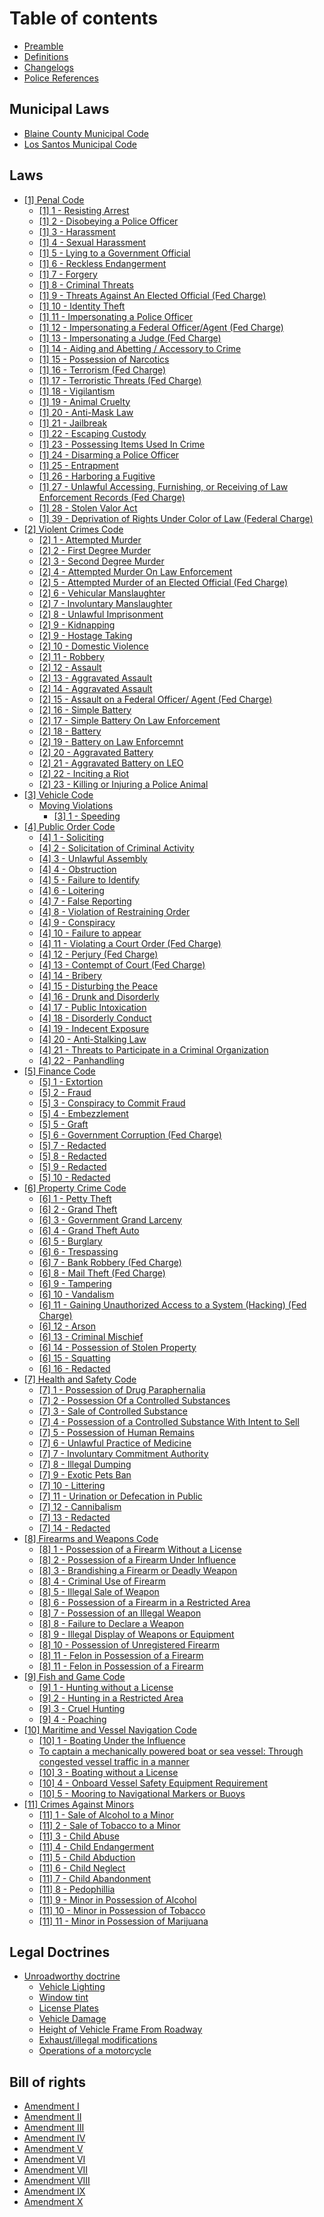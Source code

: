 # Table of contents

* [Preamble](README.md)
* [Definitions](definitions.md)
* [Changelogs](changelogs.md)
* [Police References](police-references.md)

## Municipal Laws

* [Blaine County Municipal Code](municipal-laws/blaine-county-municipal-code.md)
* [Los Santos Municipal Code](municipal-laws/los-santos-municipal-code.md)

## Laws

* [\[1\] Penal Code](laws/1-penal-code.md)
  * [\[1\] 1 - Resisting Arrest](laws/1-penal-code/1-1-resisting-arrest.md)
  * [\[1\] 2 - Disobeying a Police Officer](laws/1-penal-code/1-2-disobeying-a-police-officer.md)
  * [\[1\] 3 - Harassment](laws/1-penal-code/1-3-harassment.md)
  * [\[1\] 4 - Sexual Harassment](laws/1-penal-code/1-4-sexual-harassment.md)
  * [\[1\] 5 - Lying to a Government Official](laws/1-penal-code/1-5-lying-to-a-government-official.md)
  * [\[1\] 6 - Reckless Endangerment](laws/1-penal-code/1-6-reckless-endangerment.md)
  * [\[1\] 7 - Forgery](laws/1-penal-code/1-7-forgery.md)
  * [\[1\] 8 - Criminal Threats](laws/1-penal-code/1-8-criminal-threats.md)
  * [\[1\] 9 - Threats Against An Elected Official (Fed Charge)](laws/1-penal-code/1-9-threats-against-an-elected-official-fed-charge.md)
  * [\[1\] 10 - Identity Theft](laws/1-penal-code/1-10-identity-theft.md)
  * [\[1\] 11 - Impersonating a Police Officer](laws/1-penal-code/1-11-impersonating-a-police-officer.md)
  * [\[1\] 12 - Impersonating a Federal Officer/Agent (Fed Charge)](laws/1-penal-code/1-12-impersonating-a-federal-officer-agent-fed-charge.md)
  * [\[1\] 13 - Impersonating a Judge (Fed Charge)](laws/1-penal-code/1-13-impersonating-a-judge-fed-charge.md)
  * [\[1\] 14 - Aiding and Abetting / Accessory to Crime](laws/1-penal-code/1-14-aiding-and-abetting-accessory-to-crime.md)
  * [\[1\] 15 - Possession of Narcotics](laws/1-penal-code/1-15-possession-of-narcotics.md)
  * [\[1\] 16 - Terrorism (Fed Charge)](laws/1-penal-code/1-16-terrorism-fed-charge.md)
  * [\[1\] 17 - Terroristic Threats (Fed Charge)](laws/1-penal-code/1-17-terroristic-threats-fed-charge.md)
  * [\[1\] 18 - Vigilantism](laws/1-penal-code/1-18-vigilantism.md)
  * [\[1\] 19 - Animal Cruelty](laws/1-penal-code/1-19-animal-cruelty.md)
  * [\[1\] 20 - Anti-Mask Law](laws/1-penal-code/1-20-anti-mask-law.md)
  * [\[1\] 21 - Jailbreak](laws/1-penal-code/1-21-jailbreak.md)
  * [\[1\] 22 - Escaping Custody](laws/1-penal-code/1-22-escaping-custody.md)
  * [\[1\] 23 - Possessing Items Used In Crime](laws/1-penal-code/1-23-possessing-items-used-in-crime.md)
  * [\[1\] 24 - Disarming a Police Officer](laws/1-penal-code/1-24-disarming-a-police-officer.md)
  * [\[1\] 25 - Entrapment](laws/1-penal-code/1-25-entrapment.md)
  * [\[1\] 26 - Harboring a Fugitive](laws/1-penal-code/1-26-harboring-a-fugitive.md)
  * [\[1\] 27 - Unlawful Accessing, Furnishing, or Receiving of Law Enforcement Records (Fed Charge)](laws/1-penal-code/1-27-unlawful-accessing-furnishing-or-receiving-of-law-enforcement-records-fed-charge.md)
  * [\[1\] 28 - Stolen Valor Act](laws/1-penal-code/1-28-stolen-valor-act.md)
  * [\[1\] 39 - Deprivation of Rights Under Color of Law (Federal Charge)](laws/1-penal-code/1-39-deprivation-of-rights-under-color-of-law-federal-charge.md)
* [\[2\] Violent Crimes Code](laws/2-violent-crimes-code.md)
  * [\[2\] 1 - Attempted Murder](laws/2-violent-crimes-code/2-1-attempted-murder.md)
  * [\[2\] 2 - First Degree Murder](laws/2-violent-crimes-code/2-2-first-degree-murder.md)
  * [\[2\] 3 - Second Degree Murder](laws/2-violent-crimes-code/2-3-second-degree-murder.md)
  * [\[2\] 4 - Attempted Murder On Law Enforcement](laws/2-violent-crimes-code/2-4-attempted-murder-on-law-enforcement.md)
  * [\[2\] 5 - Attempted Murder of an Elected Official (Fed Charge)](laws/2-violent-crimes-code/2-5-attempted-murder-of-an-elected-official-fed-charge.md)
  * [\[2\] 6 - Vehicular Manslaughter](laws/2-violent-crimes-code/2-6-vehicular-manslaughter.md)
  * [\[2\] 7 - Involuntary Manslaughter](laws/2-violent-crimes-code/2-7-involuntary-manslaughter.md)
  * [\[2\] 8 - Unlawful Imprisonment](laws/2-violent-crimes-code/2-8-unlawful-imprisonment.md)
  * [\[2\] 9 - Kidnapping](laws/2-violent-crimes-code/2-9-kidnapping.md)
  * [\[2\] 9 - Hostage Taking](laws/2-violent-crimes-code/2-9-hostage-taking.md)
  * [\[2\] 10 - Domestic Violence](laws/2-violent-crimes-code/2-10-domestic-violence.md)
  * [\[2\] 11 - Robbery](laws/2-violent-crimes-code/2-11-robbery.md)
  * [\[2\] 12 - Assault](laws/2-violent-crimes-code/2-12-assault.md)
  * [\[2\] 13 - Aggravated Assault](laws/2-violent-crimes-code/2-13-aggravated-assault.md)
  * [\[2\] 14 - Aggravated Assault](laws/2-violent-crimes-code/2-14-aggravated-assault.md)
  * [\[2\] 15 - Assault on a Federal Officer/ Agent (Fed Charge)](laws/2-violent-crimes-code/2-15-assault-on-a-federal-officer-agent-fed-charge.md)
  * [\[2\] 16 - Simple Battery](laws/2-violent-crimes-code/2-16-simple-battery.md)
  * [\[2\] 17 - Simple Battery On Law Enforcement](laws/2-violent-crimes-code/2-17-simple-battery-on-law-enforcement.md)
  * [\[2\] 18 - Battery](laws/2-violent-crimes-code/2-18-battery.md)
  * [\[2\] 19 - Battery on Law Enforcemnt](laws/2-violent-crimes-code/2-19-battery-on-law-enforcemnt.md)
  * [\[2\] 20 - Aggravated Battery](laws/2-violent-crimes-code/2-20-aggravated-battery.md)
  * [\[2\] 21 - Aggravated Battery on LEO](laws/2-violent-crimes-code/2-21-aggravated-battery-on-leo.md)
  * [\[2\] 22 - Inciting a Riot](laws/2-violent-crimes-code/2-22-inciting-a-riot.md)
  * [\[2\] 23 - Killing or Injuring a Police Animal](laws/2-violent-crimes-code/2-23-killing-or-injuring-a-police-animal.md)
* [\[3\] Vehicle Code](laws/3-vehicle-code/README.md)
  * [Moving Violations](laws/3-vehicle-code/moving-violations/README.md)
    * [\[3\] 1 - Speeding](laws/3-vehicle-code/moving-violations/3-1-speeding.md)
* [\[4\] Public Order Code](laws/4-public-order-code/README.md)
  * [\[4\] 1 - Soliciting](laws/4-public-order-code/4-1-soliciting.md)
  * [\[4\] 2 - Solicitation of Criminal Activity](laws/4-public-order-code/4-2-solicitation-of-criminal-activity.md)
  * [\[4\] 3 - Unlawful Assembly](laws/4-public-order-code/4-3-unlawful-assembly.md)
  * [\[4\] 4 - Obstruction](laws/4-public-order-code/4-4-obstruction.md)
  * [\[4\] 5 - Failure to Identify](laws/4-public-order-code/4-5-failure-to-identify.md)
  * [\[4\] 6 - Loitering](laws/4-public-order-code/4-6-loitering.md)
  * [\[4\] 7 - False Reporting](laws/4-public-order-code/4-7-false-reporting.md)
  * [\[4\] 8 - Violation of Restraining Order](laws/4-public-order-code/4-8-violation-of-restraining-order.md)
  * [\[4\] 9 - Conspiracy](laws/4-public-order-code/4-9-conspiracy.md)
  * [\[4\] 10 - Failure to appear](laws/4-public-order-code/4-10-failure-to-appear.md)
  * [\[4\] 11 - Violating a Court Order (Fed Charge)](laws/4-public-order-code/4-11-violating-a-court-order-fed-charge.md)
  * [\[4\] 12 - Perjury (Fed Charge)](laws/4-public-order-code/4-12-perjury-fed-charge.md)
  * [\[4\] 13 - Contempt of Court (Fed Charge)](laws/4-public-order-code/4-13-contempt-of-court-fed-charge.md)
  * [\[4\] 14 - Bribery](laws/4-public-order-code/4-14-bribery.md)
  * [\[4\] 15 - Disturbing the Peace](laws/4-public-order-code/4-15-disturbing-the-peace.md)
  * [\[4\] 16 - Drunk and Disorderly](laws/4-public-order-code/4-16-drunk-and-disorderly.md)
  * [\[4\] 17 - Public Intoxication](laws/4-public-order-code/4-17-public-intoxication.md)
  * [\[4\] 18 - Disorderly Conduct](laws/4-public-order-code/4-18-disorderly-conduct.md)
  * [\[4\] 19 - Indecent Exposure](laws/4-public-order-code/4-19-indecent-exposure.md)
  * [\[4\] 20 - Anti-Stalking Law](laws/4-public-order-code/4-20-anti-stalking-law.md)
  * [\[4\] 21 - Threats to Participate in a Criminal Organization](laws/4-public-order-code/4-21-threats-to-participate-in-a-criminal-organization.md)
  * [\[4\] 22 - Panhandling](laws/4-public-order-code/4-22-panhandling.md)
* [\[5\] Finance Code](laws/5-finance-code/README.md)
  * [\[5\] 1 - Extortion](laws/5-finance-code/5-1-extortion.md)
  * [\[5\] 2 - Fraud](laws/5-finance-code/5-2-fraud.md)
  * [\[5\] 3 - Conspiracy to Commit Fraud](laws/5-finance-code/5-3-conspiracy-to-commit-fraud.md)
  * [\[5\] 4 - Embezzlement](laws/5-finance-code/5-4-embezzlement.md)
  * [\[5\] 5 - Graft](laws/5-finance-code/5-5-graft.md)
  * [\[5\] 6 - Government Corruption (Fed Charge)](laws/5-finance-code/5-6-government-corruption-fed-charge.md)
  * [\[5\] 7 - Redacted](laws/5-finance-code/5-7-redacted.md)
  * [\[5\] 8 -  Redacted](laws/5-finance-code/5-8-redacted.md)
  * [\[5\] 9 -  Redacted](laws/5-finance-code/5-9-redacted.md)
  * [\[5\] 10 -  Redacted](laws/5-finance-code/5-10-redacted.md)
* [\[6\] Property Crime Code](laws/6-property-crime-code/README.md)
  * [\[6\] 1 - Petty Theft](laws/6-property-crime-code/6-1-petty-theft.md)
  * [\[6\] 2 - Grand Theft](laws/6-property-crime-code/6-2-grand-theft.md)
  * [\[6\] 3 - Government Grand Larceny](laws/6-property-crime-code/6-3-government-grand-larceny.md)
  * [\[6\] 4 - Grand Theft Auto](laws/6-property-crime-code/6-4-grand-theft-auto.md)
  * [\[6\] 5 - Burglary](laws/6-property-crime-code/6-5-burglary.md)
  * [\[6\] 6 - Trespassing](laws/6-property-crime-code/6-6-trespassing.md)
  * [\[6\] 7 - Bank Robbery (Fed Charge)](laws/6-property-crime-code/6-7-bank-robbery-fed-charge.md)
  * [\[6\] 8 - Mail Theft (Fed Charge)](laws/6-property-crime-code/6-8-mail-theft-fed-charge.md)
  * [\[6\] 9 - Tampering](laws/6-property-crime-code/6-9-tampering.md)
  * [\[6\] 10 - Vandalism](laws/6-property-crime-code/6-10-vandalism.md)
  * [\[6\] 11 - Gaining Unauthorized Access to a System (Hacking) (Fed Charge)](laws/6-property-crime-code/6-11-gaining-unauthorized-access-to-a-system-hacking-fed-charge.md)
  * [\[6\] 12 - Arson](laws/6-property-crime-code/6-12-arson.md)
  * [\[6\] 13 - Criminal Mischief](laws/6-property-crime-code/6-13-criminal-mischief.md)
  * [\[6\] 14 - Possession of Stolen Property](laws/6-property-crime-code/6-14-possession-of-stolen-property.md)
  * [\[6\] 15 - Squatting](laws/6-property-crime-code/6-15-squatting.md)
  * [\[6\] 16 - Redacted](laws/6-property-crime-code/6-16-redacted.md)
* [\[7\] Health and Safety Code](laws/7-health-and-safety-code/README.md)
  * [\[7\] 1 - Possession of Drug Paraphernalia](laws/7-health-and-safety-code/7-1-possession-of-drug-paraphernalia.md)
  * [\[7\] 2 - Possession Of a Controlled Substances](laws/7-health-and-safety-code/7-2-possession-of-a-controlled-substances.md)
  * [\[7\] 3 - Sale of Controlled Substance](laws/7-health-and-safety-code/7-3-sale-of-controlled-substance.md)
  * [\[7\] 4 - Possession of a Controlled Substance With Intent to Sell](laws/7-health-and-safety-code/7-4-possession-of-a-controlled-substance-with-intent-to-sell.md)
  * [\[7\] 5 - Possession of Human Remains](laws/7-health-and-safety-code/7-5-possession-of-human-remains.md)
  * [\[7\] 6 - Unlawful Practice of Medicine](laws/7-health-and-safety-code/7-6-unlawful-practice-of-medicine.md)
  * [\[7\] 7 - Involuntary Commitment Authority](laws/7-health-and-safety-code/7-7-involuntary-commitment-authority.md)
  * [\[7\] 8 - Illegal Dumping](laws/7-health-and-safety-code/7-8-illegal-dumping.md)
  * [\[7\] 9 - Exotic Pets Ban](laws/7-health-and-safety-code/7-9-exotic-pets-ban.md)
  * [\[7\] 10 - Littering](laws/7-health-and-safety-code/7-10-littering.md)
  * [\[7\] 11 - Urination or Defecation in Public](laws/7-health-and-safety-code/7-11-urination-or-defecation-in-public.md)
  * [\[7\] 12 - Cannibalism](laws/7-health-and-safety-code/7-12-cannibalism.md)
  * [\[7\] 13 - Redacted](laws/7-health-and-safety-code/7-13-redacted.md)
  * [\[7\] 14 - Redacted](laws/7-health-and-safety-code/7-14-redacted.md)
* [\[8\] Firearms and Weapons Code](laws/8-firearms-and-weapons-code/README.md)
  * [\[8\] 1 - Possession of a Firearm Without a License](laws/8-firearms-and-weapons-code/8-1-possession-of-a-firearm-without-a-license.md)
  * [\[8\] 2 - Possession of a Firearm Under Influence](laws/8-firearms-and-weapons-code/8-2-possession-of-a-firearm-under-influence.md)
  * [\[8\] 3 - Brandishing a Firearm or Deadly Weapon](laws/8-firearms-and-weapons-code/8-3-brandishing-a-firearm-or-deadly-weapon.md)
  * [\[8\] 4 - Criminal Use of Firearm](laws/8-firearms-and-weapons-code/8-4-criminal-use-of-firearm.md)
  * [\[8\] 5 - Illegal Sale of Weapon](laws/8-firearms-and-weapons-code/8-5-illegal-sale-of-weapon.md)
  * [\[8\] 6 - Possession of a Firearm in a Restricted Area](laws/8-firearms-and-weapons-code/8-6-possession-of-a-firearm-in-a-restricted-area.md)
  * [\[8\] 7 - Possession of an Illegal Weapon](laws/8-firearms-and-weapons-code/8-7-possession-of-an-illegal-weapon.md)
  * [\[8\] 8 - Failure to Declare a Weapon](laws/8-firearms-and-weapons-code/8-8-failure-to-declare-a-weapon.md)
  * [\[8\] 9 - Illegal Display of Weapons or Equipment](laws/8-firearms-and-weapons-code/8-9-illegal-display-of-weapons-or-equipment.md)
  * [\[8\] 10 - Possession of Unregistered Firearm](laws/8-firearms-and-weapons-code/8-10-possession-of-unregistered-firearm.md)
  * [\[8\] 11 - Felon in Possession of a Firearm](laws/8-firearms-and-weapons-code/8-11-felon-in-possession-of-a-firearm.md)
  * [\[8\] 11 - Felon in Possession of a Firearm](laws/8-firearms-and-weapons-code/8-11-felon-in-possession-of-a-firearm-1.md)
* [\[9\] Fish and Game Code](laws/9-fish-and-game-code/README.md)
  * [\[9\] 1 - Hunting without a License](laws/9-fish-and-game-code/9-1-hunting-without-a-license.md)
  * [\[9\] 2 - Hunting in a Restricted Area](laws/9-fish-and-game-code/9-2-hunting-in-a-restricted-area.md)
  * [\[9\] 3 - Cruel Hunting](laws/9-fish-and-game-code/9-3-cruel-hunting.md)
  * [\[9\] 4 - Poaching](laws/9-fish-and-game-code/9-4-poaching.md)
* [\[10\] Maritime and Vessel Navigation Code](laws/10-maritime-and-vessel-navigation-code/README.md)
  * [\[10\] 1 - Boating Under the Influence](laws/10-maritime-and-vessel-navigation-code/10-1-boating-under-the-influence.md)
  * [To captain a mechanically powered boat or sea vessel:  Through congested vessel traffic in a manner](laws/10-maritime-and-vessel-navigation-code/to-captain-a-mechanically-powered-boat-or-sea-vessel-through-congested-vessel-traffic-in-a-manner.md)
  * [\[10\] 3 - Boating without a License](laws/10-maritime-and-vessel-navigation-code/10-3-boating-without-a-license.md)
  * [\[10\] 4 - Onboard Vessel Safety Equipment Requirement](laws/10-maritime-and-vessel-navigation-code/10-4-onboard-vessel-safety-equipment-requirement.md)
  * [\[10\] 5 - Mooring to Navigational Markers or Buoys](laws/10-maritime-and-vessel-navigation-code/10-5-mooring-to-navigational-markers-or-buoys.md)
* [\[11\] Crimes Against Minors](laws/11-crimes-against-minors/README.md)
  * [\[11\] 1 - Sale of Alcohol to a Minor](laws/11-crimes-against-minors/11-1-sale-of-alcohol-to-a-minor.md)
  * [\[11\] 2 - Sale of Tobacco to a Minor](laws/11-crimes-against-minors/11-2-sale-of-tobacco-to-a-minor.md)
  * [\[11\] 3 - Child Abuse](laws/11-crimes-against-minors/11-3-child-abuse.md)
  * [\[11\] 4 - Child Endangerment](laws/11-crimes-against-minors/11-4-child-endangerment.md)
  * [\[11\] 5 - Child Abduction](laws/11-crimes-against-minors/11-5-child-abduction.md)
  * [\[11\] 6 - Child Neglect](laws/11-crimes-against-minors/11-6-child-neglect.md)
  * [\[11\] 7 - Child Abandonment](laws/11-crimes-against-minors/11-7-child-abandonment.md)
  * [\[11\] 8 - Pedophillia](laws/11-crimes-against-minors/11-8-pedophillia.md)
  * [\[11\] 9 - Minor in Possession of Alcohol](laws/11-crimes-against-minors/11-9-minor-in-possession-of-alcohol.md)
  * [\[11\] 10 - Minor in Possession of Tobacco](laws/11-crimes-against-minors/11-10-minor-in-possession-of-tobacco.md)
  * [\[11\] 11 - Minor in Possession of Marijuana](laws/11-crimes-against-minors/11-11-minor-in-possession-of-marijuana.md)

## Legal Doctrines

* [Unroadworthy doctrine](legal-doctrines/unroadworthy-doctrine/README.md)
  * [Vehicle Lighting](legal-doctrines/unroadworthy-doctrine/vehicle-lighting.md)
  * [Window tint](legal-doctrines/unroadworthy-doctrine/window-tint.md)
  * [License Plates](legal-doctrines/unroadworthy-doctrine/license-plates.md)
  * [Vehicle Damage](legal-doctrines/unroadworthy-doctrine/vehicle-damage.md)
  * [Height of Vehicle Frame From Roadway](legal-doctrines/unroadworthy-doctrine/height-of-vehicle-frame-from-roadway.md)
  * [Exhaust/illegal modifications](legal-doctrines/unroadworthy-doctrine/exhaust-illegal-modifications.md)
  * [Operations of a motorcycle](legal-doctrines/unroadworthy-doctrine/operations-of-a-motorcycle.md)

## Bill of rights

* [Amendment I](bill-of-rights/amendment-i.md)
* [Amendment II](bill-of-rights/amendment-ii.md)
* [Amendment III](bill-of-rights/amendment-iii.md)
* [Amendment IV](bill-of-rights/amendment-iv.md)
* [Amendment V](bill-of-rights/amendment-v.md)
* [Amendment VI](bill-of-rights/amendment-vi.md)
* [Amendment VII](bill-of-rights/amendment-vii.md)
* [Amendment VIII](bill-of-rights/amendment-viii.md)
* [Amendment IX](bill-of-rights/amendment-ix.md)
* [Amendment X](bill-of-rights/amendment-x.md)
